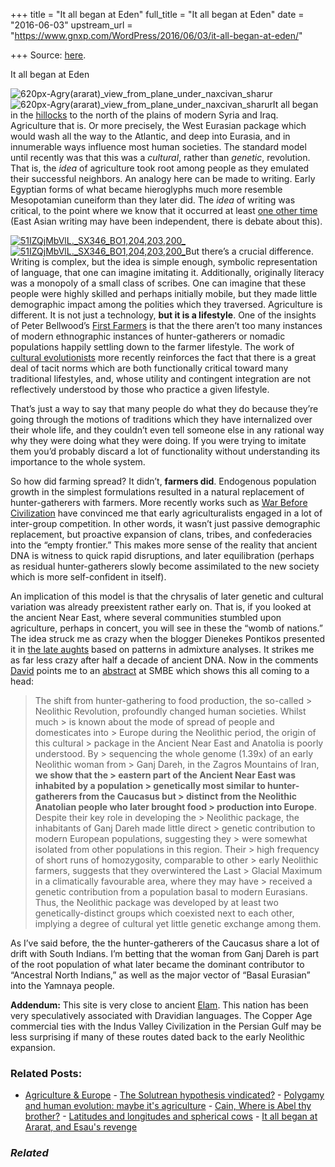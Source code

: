 +++
title = "It all began at Eden"
full_title = "It all began at Eden"
date = "2016-06-03"
upstream_url = "https://www.gnxp.com/WordPress/2016/06/03/it-all-began-at-eden/"

+++
Source: [here](https://www.gnxp.com/WordPress/2016/06/03/it-all-began-at-eden/).

It all began at Eden

![620px-Agry(ararat)\_view_from_plane_under_naxcivan_sharur](https://i0.wp.com/www.unz.com/wp-content/uploads/2016/06/620px-Agryararat_view_from_plane_under_naxcivan_sharur-300x149.jpg?resize=300%2C149)![620px-Agry(ararat)\_view_from_plane_under_naxcivan_sharur](https://i0.wp.com/www.unz.com/wp-content/uploads/2016/06/620px-Agryararat_view_from_plane_under_naxcivan_sharur-300x149.jpg?resize=300%2C149)It all began in the [hillocks](https://en.wikipedia.org/wiki/Neolithic_Revolution#Agriculture_in_the_Fertile_Crescent) to the north of the plains of modern Syria and Iraq. Agriculture that is. Or more precisely, the West Eurasian package which would wash all the way to the Atlantic, and deep into Eurasia, and in innumerable ways influence most human societies. The standard model until recently was that this was a *cultural*, rather than *genetic*, revolution. That is, the *idea* of agriculture took root among people as they emulated their successful neighbors. An analogy here can be made to writing. Early Egyptian forms of what became hieroglyphs much more resemble Mesopotamian cuneiform than they later did. The *idea* of writing was critical, to the point where we know that it occurred at least [one other time](https://en.wikipedia.org/wiki/Maya_script) (East Asian writing may have been independent, there is debate about this).

[![51IZQjMbVlL.\_SX346_BO1,204,203,200\_](https://i0.wp.com/www.unz.com/wp-content/uploads/2016/06/51IZQjMbVlL._SX346_BO1204203200_-209x300.jpg?resize=209%2C300)![51IZQjMbVlL.\_SX346_BO1,204,203,200\_](https://i0.wp.com/www.unz.com/wp-content/uploads/2016/06/51IZQjMbVlL._SX346_BO1204203200_-209x300.jpg?resize=209%2C300)](https://www.amazon.com/exec/obidos/ASIN/0631205667/geneexpressio-20)But there’s a crucial difference. Writing is complex, but the idea is simple enough, symbolic representation of language, that one can imagine imitating it. Additionally, originally literacy was a monopoly of a small class of scribes. One can imagine that these people were highly skilled and perhaps initially mobile, but they made little demographic impact among the polities which they traversed. Agriculture is different. It is not just a technology, **but it is a lifestyle**. One of the insights of Peter Bellwood’s [First Farmers](https://www.amazon.com/exec/obidos/ASIN/0631205667/geneexpressio-20) is that the there aren’t too many instances of modern ethnographic instances of hunter-gatherers or nomadic populations happily settling down to the farmer lifestyle. The work of [cultural evolutionists](https://www.amazon.com/Secret-Our-Success-Evolution-Domesticating-ebook/dp/B00WY4OXAS?ie=UTF8&redirect=true&tag=geneexpressio-20) more recently reinforces the fact that there is a great deal of tacit norms which are both functionally critical toward many traditional lifestyles, and, whose utility and contingent integration are not reflectively understood by those who practice a given lifestyle.

That’s just a way to say that many people do what they do because they’re going through the motions of traditions which they have internalized over their whole life, and they couldn’t even tell someone else in any rational way why they were doing what they were doing. If you were trying to imitate them you’d probably discard a lot of functionality without understanding its importance to the whole system.

So how did farming spread? It didn’t, **farmers did**. Endogenous population growth in the simplest formulations resulted in a natural replacement of hunter-gatherers with farmers. More recently works such as [War Before Civilization](https://www.amazon.com/War-Before-Civilization-Lawrence-Keeley-ebook/dp/B005JC0PTK?ie=UTF8&redirect=true&tag=geneexpressio-20) have convinced me that early agriculturalists engaged in a lot of inter-group competition. In other words, it wasn’t just passive demographic replacement, but proactive expansion of clans, tribes, and confederacies into the “empty frontier.” This makes more sense of the reality that ancient DNA is witness to quick rapid disruptions, and later equilibration (perhaps as residual hunter-gatherers slowly become assimilated to the new society which is more self-confident in itself).

An implication of this model is that the chrysalis of later genetic and cultural variation was already preexistent rather early on. That is, if you looked at the ancient Near East, where several communities stumbled upon agriculture, perhaps in concert, you will see in these the “womb of nations.” The idea struck me as crazy when the blogger Dienekes Pontikos presented it in [the late aughts](https://dienekes.blogspot.com/2011/12/womb-of-nations-how-west-eurasians-came.html) based on patterns in admixture analyses. It strikes me as far less crazy after half a decade of ancient DNA. Now in the comments [David](http://www.unz.com/gnxp/the-harappa-civilization-may-have-deep-roots-in-india/#comment-1440359) points me to an [abstract](http://smbe-2016.p.asnevents.com.au/days/2016-07-07/abstract/35146) at SMBE which shows this all coming to a head:

> The shift from hunter-gathering to food production, the so-called > Neolithic Revolution, profoundly changed human societies. Whilst much > is known about the mode of spread of people and domesticates into > Europe during the Neolithic period, the origin of this cultural > package in the Ancient Near East and Anatolia is poorly understood. By > sequencing the whole genome (1.39x) of an early Neolithic woman from > Ganj Dareh, in the Zagros Mountains of Iran, **we show that the > eastern part of the Ancient Near East was inhabited by a population > genetically most similar to hunter-gatherers from the Caucasus but > distinct from the Neolithic Anatolian people who later brought food > production into Europe**. Despite their key role in developing the > Neolithic package, the inhabitants of Ganj Dareh made little direct > genetic contribution to modern European populations, suggesting they > were somewhat isolated from other populations in this region. Their > high frequency of short runs of homozygosity, comparable to other > early Neolithic farmers, suggests that they overwintered the Last > Glacial Maximum in a climatically favourable area, where they may have > received a genetic contribution from a population basal to modern Eurasians. Thus, the Neolithic package was developed by at least two genetically-distinct groups which coexisted next to each other, implying a degree of cultural yet little genetic exchange among them.

As I’ve said before, the the hunter-gatherers of the Caucasus share a lot of drift with South Indians. I’m betting that the woman from Ganj Dareh is part of the root population of what later became the dominant contributor to “Ancestral North Indians,” as well as the major vector of “Basal Eurasian” into the Yamnaya people.

**Addendum:** This site is very close to ancient [Elam](https://en.wikipedia.org/wiki/Elam). This nation has been very speculatively associated with Dravidian languages. The Copper Age commercial ties with the Indus Valley Civilization in the Persian Gulf may be less surprising if many of these routes dated back to the early Neolithic expansion.

### Related Posts:

- [Agriculture &
  Europe](https://www.gnxp.com/WordPress/2007/10/01/agriculture-europe/) - [The Solutrean hypothesis
  vindicated?](https://www.gnxp.com/WordPress/2011/05/09/the-solutrean-hypothesis-vindicated/) - [Polygamy and human evolution: maybe it's
  agriculture](https://www.gnxp.com/WordPress/2010/10/01/polygamy-and-human-evolution-maybe-its-agriculture/) - [Cain, Where is Abel thy
  brother?](https://www.gnxp.com/WordPress/2012/05/30/cain-where-is-abel-thy-brother/) - [Latitudes and longitudes and spherical
  cows](https://www.gnxp.com/WordPress/2011/10/02/latitudes-and-longitudes-and-spherical-cows/) - [It all began at Ararat, and Esau's
  revenge](https://www.gnxp.com/WordPress/2015/10/05/it-all-began-at-ararat/)

### *Related*

[](https://www.addtoany.com/add_to/facebook?linkurl=https%3A%2F%2Fwww.gnxp.com%2FWordPress%2F2016%2F06%2F03%2Fit-all-began-at-eden%2F&linkname=It%20all%20began%20at%20Eden "Facebook")[](https://www.addtoany.com/add_to/twitter?linkurl=https%3A%2F%2Fwww.gnxp.com%2FWordPress%2F2016%2F06%2F03%2Fit-all-began-at-eden%2F&linkname=It%20all%20began%20at%20Eden "Twitter")[](https://www.addtoany.com/add_to/email?linkurl=https%3A%2F%2Fwww.gnxp.com%2FWordPress%2F2016%2F06%2F03%2Fit-all-began-at-eden%2F&linkname=It%20all%20began%20at%20Eden "Email")[](https://www.addtoany.com/share)
